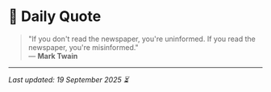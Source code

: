 # 📜 Daily Quote

> "If you don't read the newspaper, you're uninformed. If you read the newspaper, you're misinformed."  
> — **Mark Twain**

---

_Last updated: 19 September 2025 ⏳_
